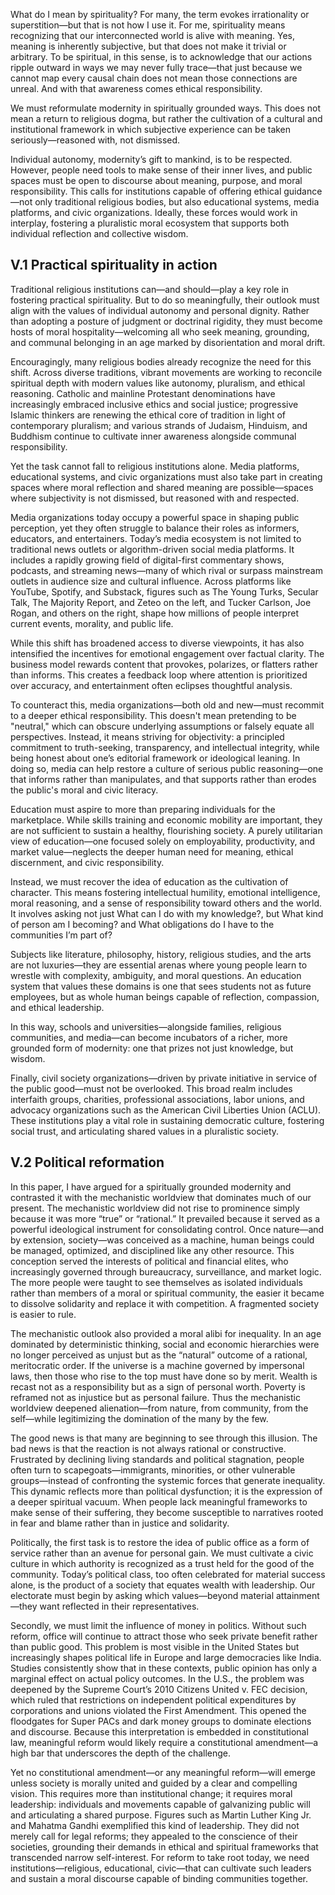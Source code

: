 What do I mean by spirituality? For many, the term evokes irrationality or superstition—but that is not how I use it. For me, spirituality means recognizing that our interconnected world is alive with meaning. Yes, meaning is inherently subjective, but that does not make it trivial or arbitrary. To be spiritual, in this sense, is to acknowledge that our actions ripple outward in ways we may never fully trace—that just because we cannot map every causal chain does not mean those connections are unreal. And with that awareness comes ethical responsibility. 

We must reformulate modernity in spiritually grounded ways. This does not mean a return to religious dogma, but rather the cultivation of a cultural and institutional framework in which subjective experience can be taken seriously—reasoned with, not dismissed. 

Individual autonomy, modernity’s gift to mankind, is to be respected. However, people need tools to make sense of their inner lives, and public spaces must be open to discourse about meaning, purpose, and moral responsibility. This calls for institutions capable of offering ethical guidance—not only traditional religious bodies, but also educational systems, media platforms, and civic organizations. Ideally, these forces would work in interplay, fostering a pluralistic moral ecosystem that supports both individual reflection and collective wisdom.

## V.1 Practical spirituality in action

Traditional religious institutions can—and should—play a key role in fostering practical spirituality. But to do so meaningfully, their outlook must align with the values of individual autonomy and personal dignity. Rather than adopting a posture of judgment or doctrinal rigidity, they must become hosts of moral hospitality—welcoming all who seek meaning, grounding, and communal belonging in an age marked by disorientation and moral drift.

Encouragingly, many religious bodies already recognize the need for this shift. Across diverse traditions, vibrant movements are working to reconcile spiritual depth with modern values like autonomy, pluralism, and ethical reasoning. Catholic and mainline Protestant denominations have increasingly embraced inclusive ethics and social justice; progressive Islamic thinkers are renewing the ethical core of tradition in light of contemporary pluralism; and various strands of Judaism, Hinduism, and Buddhism continue to cultivate inner awareness alongside communal responsibility.

Yet the task cannot fall to religious institutions alone. Media platforms, educational systems, and civic organizations must also take part in creating spaces where moral reflection and shared meaning are possible—spaces where subjectivity is not dismissed, but reasoned with and respected.

Media organizations today occupy a powerful space in shaping public perception, yet they often struggle to balance their roles as informers, educators, and entertainers. Today’s media ecosystem is not limited to traditional news outlets or algorithm-driven social media platforms. It includes a rapidly growing field of digital-first commentary shows, podcasts, and streaming news—many of which rival or surpass mainstream outlets in audience size and cultural influence. Across platforms like YouTube, Spotify, and Substack, figures such as The Young Turks, Secular Talk, The Majority Report, and Zeteo on the left, and Tucker Carlson, Joe Rogan, and others on the right, shape how millions of people interpret current events, morality, and public life.

While this shift has broadened access to diverse viewpoints, it has also intensified the incentives for emotional engagement over factual clarity. The business model rewards content that provokes, polarizes, or flatters rather than informs. This creates a feedback loop where attention is prioritized over accuracy, and entertainment often eclipses thoughtful analysis.

To counteract this, media organizations—both old and new—must recommit to a deeper ethical responsibility. This doesn't mean pretending to be "neutral," which can obscure underlying assumptions or falsely equate all perspectives. Instead, it means striving for objectivity: a principled commitment to truth-seeking, transparency, and intellectual integrity, while being honest about one’s editorial framework or ideological leaning. In doing so, media can help restore a culture of serious public reasoning—one that informs rather than manipulates, and that supports rather than erodes the public's moral and civic literacy.

Education must aspire to more than preparing individuals for the marketplace. While skills training and economic mobility are important, they are not sufficient to sustain a healthy, flourishing society. A purely utilitarian view of education—one focused solely on employability, productivity, and market value—neglects the deeper human need for meaning, ethical discernment, and civic responsibility.

Instead, we must recover the idea of education as the cultivation of character. This means fostering intellectual humility, emotional intelligence, moral reasoning, and a sense of responsibility toward others and the world. It involves asking not just What can I do with my knowledge?, but What kind of person am I becoming? and What obligations do I have to the communities I’m part of?

Subjects like literature, philosophy, history, religious studies, and the arts are not luxuries—they are essential arenas where young people learn to wrestle with complexity, ambiguity, and moral questions. An education system that values these domains is one that sees students not as future employees, but as whole human beings capable of reflection, compassion, and ethical leadership.

In this way, schools and universities—alongside families, religious communities, and media—can become incubators of a richer, more grounded form of modernity: one that prizes not just knowledge, but wisdom.

Finally, civil society organizations—driven by private initiative in service of the public good—must not be overlooked. This broad realm includes interfaith groups, charities, professional associations, labor unions, and advocacy organizations such as the American Civil Liberties Union (ACLU). These institutions play a vital role in sustaining democratic culture, fostering social trust, and articulating shared values in a pluralistic society.

## V.2 Political reformation 

In this paper, I have argued for a spiritually grounded modernity and contrasted it with the mechanistic worldview that dominates much of our present. The mechanistic worldview did not rise to prominence simply because it was more “true” or “rational.” It prevailed because it served as a powerful ideological instrument for consolidating control. Once nature—and by extension, society—was conceived as a machine, human beings could be managed, optimized, and disciplined like any other resource. This conception served the interests of political and financial elites, who increasingly governed through bureaucracy, surveillance, and market logic. The more people were taught to see themselves as isolated individuals rather than members of a moral or spiritual community, the easier it became to dissolve solidarity and replace it with competition. A fragmented society is easier to rule.

The mechanistic outlook also provided a moral alibi for inequality. In an age dominated by deterministic thinking, social and economic hierarchies were no longer perceived as unjust but as the “natural” outcome of a rational, meritocratic order. If the universe is a machine governed by impersonal laws, then those who rise to the top must have done so by merit. Wealth is recast not as a responsibility but as a sign of personal worth. Poverty is reframed not as injustice but as personal failure. Thus the mechanistic worldview deepened alienation—from nature, from community, from the self—while legitimizing the domination of the many by the few.

The good news is that many are beginning to see through this illusion. The bad news is that the reaction is not always rational or constructive. Frustrated by declining living standards and political stagnation, people often turn to scapegoats—immigrants, minorities, or other vulnerable groups—instead of confronting the systemic forces that generate inequality. This dynamic reflects more than political dysfunction; it is the expression of a deeper spiritual vacuum. When people lack meaningful frameworks to make sense of their suffering, they become susceptible to narratives rooted in fear and blame rather than in justice and solidarity.

Politically, the first task is to restore the idea of public office as a form of service rather than an avenue for personal gain. We must cultivate a civic culture in which authority is recognized as a trust held for the good of the community. Today’s political class, too often celebrated for material success alone, is the product of a society that equates wealth with leadership. Our electorate must begin by asking which values—beyond material attainment—they want reflected in their representatives.

Secondly, we must limit the influence of money in politics. Without such reform, office will continue to attract those who seek private benefit rather than public good. This problem is most visible in the United States but increasingly shapes political life in Europe and large democracies like India. Studies consistently show that in these contexts, public opinion has only a marginal effect on actual policy outcomes. In the U.S., the problem was deepened by the Supreme Court’s 2010 Citizens United v. FEC decision, which ruled that restrictions on independent political expenditures by corporations and unions violated the First Amendment. This opened the floodgates for Super PACs and dark money groups to dominate elections and discourse. Because this interpretation is embedded in constitutional law, meaningful reform would likely require a constitutional amendment—a high bar that underscores the depth of the challenge.

Yet no constitutional amendment—or any meaningful reform—will emerge unless society is morally united and guided by a clear and compelling vision. This requires more than institutional change; it requires moral leadership: individuals and movements capable of galvanizing public will and articulating a shared purpose. Figures such as Martin Luther King Jr. and Mahatma Gandhi exemplified this kind of leadership. They did not merely call for legal reforms; they appealed to the conscience of their societies, grounding their demands in ethical and spiritual frameworks that transcended narrow self-interest. For reform to take root today, we need institutions—religious, educational, civic—that can cultivate such leaders and sustain a moral discourse capable of binding communities together.

